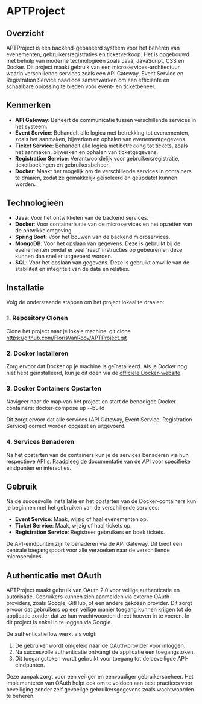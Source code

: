 # APTProject

## Overzicht
APTProject is een backend-gebaseerd systeem voor het beheren van evenementen, gebruikersregistraties en ticketverkoop. Het is opgebouwd met behulp van moderne technologieën zoals Java, JavaScript, CSS en Docker. Dit project maakt gebruik van een microservices-architectuur, waarin verschillende services zoals een API Gateway, Event Service en Registration Service naadloos samenwerken om een efficiënte en schaalbare oplossing te bieden voor event- en ticketbeheer.

## Kenmerken
- **API Gateway**: Beheert de communicatie tussen verschillende services in het systeem.
- **Event Service**: Behandelt alle logica met betrekking tot evenementen, zoals het aanmaken, bijwerken en ophalen van evenementgegevens.
- **Ticket Service**: Behandelt alle logica met betrekking tot tickets, zoals het aanmaken, bijwerken en ophalen van ticketgegevens.
- **Registration Service**: Verantwoordelijk voor gebruikersregistratie, ticketboekingen en gebruikersbeheer.
- **Docker**: Maakt het mogelijk om de verschillende services in containers te draaien, zodat ze gemakkelijk geïsoleerd en geüpdatet kunnen worden.

## Technologieën
- **Java**: Voor het ontwikkelen van de backend services.
- **Docker**: Voor containerisatie van de microservices en het opzetten van de ontwikkelomgeving.
- **Spring Boot**: Voor het bouwen van de backend microservices.
- **MongoDB**: Voor het opslaan van gegevens. Deze is gebruikt bij de evenementen omdat er veel 'read' instructies op gebeuren en deze kunnen dan sneller uitgevoerd worden.
- **SQL**: Voor het opslaan van gegevens. Deze is gebruikt omwille van de stabiliteit en integriteit van de data en relaties.

## Installatie

Volg de onderstaande stappen om het project lokaal te draaien:

### 1. Repository Clonen
Clone het project naar je lokale machine:
git clone https://github.com/FlorisVanRooy/APTProject.git

### 2. Docker Installeren
Zorg ervoor dat Docker op je machine is geïnstalleerd. Als je Docker nog niet hebt geïnstalleerd, kun je dit doen via de [officiële Docker-website](https://www.docker.com/get-started).

### 3. Docker Containers Opstarten
Navigeer naar de map van het project en start de benodigde Docker containers:
docker-compose up --build

Dit zorgt ervoor dat alle services (API Gateway, Event Service, Registration Service) correct worden opgezet en uitgevoerd.

### 4. Services Benaderen
Na het opstarten van de containers kun je de services benaderen via hun respectieve API's. Raadpleeg de documentatie van de API voor specifieke eindpunten en interacties.

## Gebruik

Na de succesvolle installatie en het opstarten van de Docker-containers kun je beginnen met het gebruiken van de verschillende services:

- **Event Service**: Maak, wijzig of haal evenementen op.
- **Ticket Service**: Maak, wijzig of haal tickets op.
- **Registration Service**: Registreer gebruikers en boek tickets.

De API-eindpunten zijn te benaderen via de API Gateway. Dit biedt een centrale toegangspoort voor alle verzoeken naar de verschillende microservices.

## Authenticatie met OAuth

APTProject maakt gebruik van OAuth 2.0 voor veilige authenticatie en autorisatie. Gebruikers kunnen zich aanmelden via externe OAuth-providers, zoals Google, GitHub, of een andere gekozen provider. Dit zorgt ervoor dat gebruikers op een veilige manier toegang kunnen krijgen tot de applicatie zonder dat ze hun wachtwoorden direct hoeven in te voeren. In dit project is enkel in te loggen via Google.

De authenticatieflow werkt als volgt:
1. De gebruiker wordt omgeleid naar de OAuth-provider voor inloggen.
2. Na succesvolle authenticatie ontvangt de applicatie een toegangstoken.
3. Dit toegangstoken wordt gebruikt voor toegang tot de beveiligde API-eindpunten.

Deze aanpak zorgt voor een veiliger en eenvoudiger gebruikersbeheer. Het implementeren van OAuth helpt ook om te voldoen aan best practices voor beveiliging zonder zelf gevoelige gebruikersgegevens zoals wachtwoorden te beheren.

